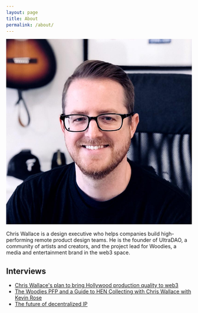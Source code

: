 ```yaml
---
layout: page
title: About
permalink: /about/
---
```


<div class="extendo">

<img src="/assets/images/profile-photo.jpg" alt="Chris Wallace" class="md:float-right md:ml-6 mb-6 md:max-w-[280px] rounded-md">

<p>Chris Wallace is a design executive who helps companies build high-performing remote product design teams. He is the founder of UltraDAO, a community of artists and creators, and the project lead for Woodies, a media and entertainment brand in the web3 space.</p>

</div>

## Interviews

- [Chris Wallace's plan to bring Hollywood production quality to web3](https://www.culture3.xyz/posts/chris-wallace-and-his-plan-to-bring-hollywood-production-quality-into-web3)
- [The Woodies PFP and a Guide to HEN Collecting with Chris Wallace with Kevin Rose](https://podcasts.proof.xyz/artist-spotlight-woodies-artist-and-collector-chris-wallace/)
- [The future of decentralized IP](https://www.youtube.com/watch?v=xKiwjL7zzTc)
